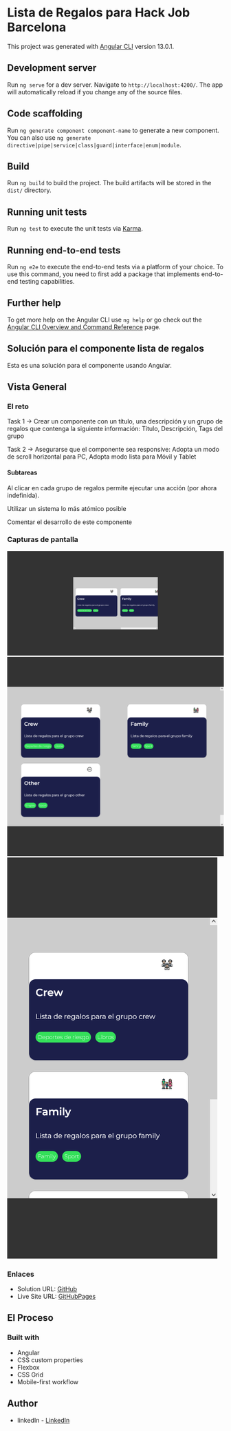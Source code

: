 # Lista de Regalos para Hack Job Barcelona

This project was generated with [Angular CLI](https://github.com/angular/angular-cli) version 13.0.1.

## Development server

Run `ng serve` for a dev server. Navigate to `http://localhost:4200/`. The app will automatically reload if you change any of the source files.

## Code scaffolding

Run `ng generate component component-name` to generate a new component. You can also use `ng generate directive|pipe|service|class|guard|interface|enum|module`.

## Build

Run `ng build` to build the project. The build artifacts will be stored in the `dist/` directory.

## Running unit tests

Run `ng test` to execute the unit tests via [Karma](https://karma-runner.github.io).

## Running end-to-end tests

Run `ng e2e` to execute the end-to-end tests via a platform of your choice. To use this command, you need to first add a package that implements end-to-end testing capabilities.

## Further help

To get more help on the Angular CLI use `ng help` or go check out the [Angular CLI Overview and Command Reference](https://angular.io/cli) page.

## Solución para  el componente lista de regalos 

Esta es una solución para el componente usando Angular.

## Vista General

### El reto

Task 1 -> Crear un componente con un título, una descripción y un grupo de regalos que contenga la siguiente información: Título, Descripción, Tags del grupo

Task 2 -> Asegurarse que el componente sea responsive: Adopta un modo de scroll horizontal para PC, Adopta modo lista para Móvil y Tablet

#### Subtareas

Al clicar en cada grupo de regalos permite ejecutar una acción (por ahora indefinida).

Utilizar un sistema lo más atómico posible

Comentar el desarrollo de este componente

### Capturas de pantalla

![Desktop](./screenshot/ScreenshotDesktopListaRegalos.png)
![Tablet](./screenshot/ScreenshotTabletListaRegalos.png)
![Mobile](./screenshot/ScreenshotMobileListaRegalos.png)

### Enlaces

- Solution URL: [GitHub](https://github.com/ManuelFernandezEsteban/)
- Live Site URL: [GitHubPages](https://manuelfernandezesteban.github.io/)

## El Proceso

### Built with

- Angular
- CSS custom properties
- Flexbox
- CSS Grid
- Mobile-first workflow

## Author

- linkedIn - [LinkedIn](www.linkedin.com/in/manuel-fernandez-esteban)